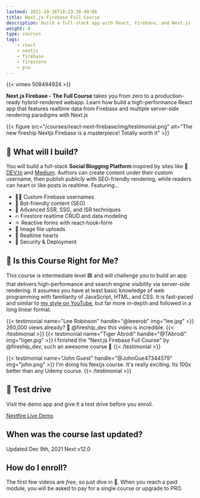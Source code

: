 ```yaml
---
lastmod: 2021-10-26T10:23:30-09:00
title: Next.js Firebase Full Course
description: Build a full-stack app with React, Firebase, and Next.js
weight: 0
type: courses
tags: 
    - react
    - nextjs
    - firebase
    - firestore
    - pro
---
```


{{< vimeo 508494924 >}}

**Next.js Firebase - The Full Course** takes you from zero to a production-ready hybrid-rendered webapp. Learn how build a high-performance React app that features realtime data from Firebase and multiple server-side rendering paradigms with Next.js 

{{< figure src="/courses/react-next-firebase/img/testimonial.png" alt="The new fireship Nextjs Firebase is a masterpiece! Totally worth it"  >}}


## 🦄 What will I build?

You will build a full-stack **Social Blogging Platform** inspired by sites like 🌈 [DEV.to](https://dev.to) and [Medium](https://medium.com). Authors can create content under their custom username, then publish publicly with SEO-friendly rendering, while readers can heart or like posts in realtime. Featuring...

- 👨‍🎤 Custom Firebase usernames
- 📰 Bot-friendly content (SEO)
- 🦾 Advanced SSR, SSG, and ISR techniques
- 🔥 Firestore realtime CRUD and data modeling
- ⚛️ Reactive forms with react-hook-form
- 📂 Image file uploads
- 💞 Realtime hearts
- 🚀 Security & Deployment


## 🤔 Is this Course Right for Me?

This course is intermediate level 🟦 and will challenge you to build an app that delivers high-performance and search engine visibility via server-side rendering. It assumes you have at least basic knowledge of web programming with familiarity of JavaScript, HTML, and CSS. It is fast-paced and similar to [my style on YouTube](https://www.youtube.com/c/Fireship/), but far more in-depth and followed in a long linear format.

<div class="row tweet-grid">
{{< testimonial name="Lee Robinson" handle="@leeerob" img="lee.jpg" >}}
    260,000 views already? 🤯 @fireship_dev <span class="hi">this video is incredible</span>.
{{< /testimonial >}}
{{< testimonial name="Tiger Abrodi" handle="@TAbrodi" img="tiger.jpg" >}}
I finished the "Next.js Firebase Full Course" by @fireship_dev, <span class="hi">such an awesome course</span> 🎉
{{< /testimonial >}}

{{< testimonial name="John Guest" handle="@JohnGue47344579" img="john.png" >}}
I'm doing his Nextjs course. It's really exciting. Its <span class="hi">100x better</span> than any Udemy course.
{{< /testimonial >}}
</div>

## 🚀 Test drive

Visit the demo app and give it a test drive before you enroll. 

<div>
<a href="https://next.fireship.io" class="btn btn-orange">Nextfire Live Demo</a>
</div>

## When was the course last updated?

<span class="tag tag-sm tag-pro">Updated Dec 9th, 2021</span> <span class="tag tag-sm tag-next">Next v12.0</span>

## How do I enroll?

The first few videos are *free*, so just dive in 🤿. When you reach a paid module, you will be asked to pay for a single course or upgrade to PRO. 
